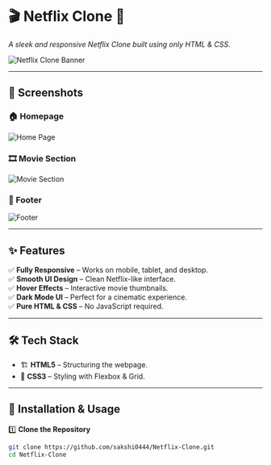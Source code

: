 # 🎬 Netflix Clone 🎥  
*A sleek and responsive Netflix Clone built using only HTML & CSS.*  

![Netflix Clone Banner](https://via.placeholder.com/1000x400?text=Netflix+Clone) 

---

## 📸 Screenshots  

### 🏠 Homepage  
![Home Page](https://via.placeholder.com/800x400?text=Home+Page)  

### 🎞️ Movie Section  
![Movie Section](https://via.placeholder.com/800x400?text=Movie+Section)  

### 📜 Footer  
![Footer](https://via.placeholder.com/800x400?text=Footer)  

---

## ✨ Features  
✅ **Fully Responsive** – Works on mobile, tablet, and desktop.  
✅ **Smooth UI Design** – Clean Netflix-like interface.  
✅ **Hover Effects** – Interactive movie thumbnails.  
✅ **Dark Mode UI** – Perfect for a cinematic experience.  
✅ **Pure HTML & CSS** – No JavaScript required.  

---

## 🛠 Tech Stack  
- 🏗 **HTML5** – Structuring the webpage.  
- 🎨 **CSS3** – Styling with Flexbox & Grid.  

---

## 🚀 Installation & Usage  

1️⃣ **Clone the Repository**  
```sh
git clone https://github.com/sakshi0444/Netflix-Clone.git
cd Netflix-Clone
